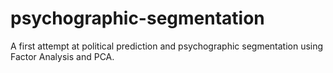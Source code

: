 # psychographic-segmentation
A first attempt at political prediction and psychographic segmentation using Factor Analysis and PCA.
